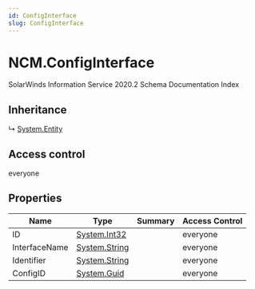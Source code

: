 ```yaml
---
id: ConfigInterface
slug: ConfigInterface
---
```


# NCM.ConfigInterface

SolarWinds Information Service 2020.2 Schema Documentation Index

## Inheritance

↳ [System.Entity](./../System/Entity)

## Access control

everyone

## Properties

| Name | Type | Summary | Access Control |
| ------ | ------ | ------ | ------ |
| ID | [System.Int32](https://docs.microsoft.com/en-us/dotnet/api/system.int32) |  | everyone |
| InterfaceName | [System.String](https://docs.microsoft.com/en-us/dotnet/api/system.string) |  | everyone |
| Identifier | [System.String](https://docs.microsoft.com/en-us/dotnet/api/system.string) |  | everyone |
| ConfigID | [System.Guid](https://docs.microsoft.com/en-us/dotnet/api/system.guid) |  | everyone |

